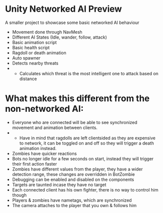 # Unity Networked AI Preview

A smaller project to showcase some basic networked AI behaviour
* Movement done through NavMesh
* Different AI States (Idle, wander, follow, attack)
* Basic animation script
* Basic health script
* Ragdoll or death animation
* Auto spawner
* Detects nearby threats
* * Calculates which threat is the most intelligent one to attack based on distance
# What makes this different from the non-networked AI:
* Everyone who are connected will be able to see synchronized movement and animation between clients.
* * Have in mind that ragdolls are left clientsided as they are expensive to network, it can be toggled on and off so they will trigger a death animation instead.
* Zombies have quicker reactions
* Bots no longer idle for a few seconds on start, instead they will trigger their first action faster
* Zombies have different values from the player, they have a wider detection range, these changes are overridden in BotZombie
* Debugging can be enabled and disabled on the components
* Targets are taunted incase they have no target
* Each connected client has his own fighter, there is no way to control him though
* Players & zombies have nametags, which are synchronized
* The camera attaches to the player that you own & follows him
